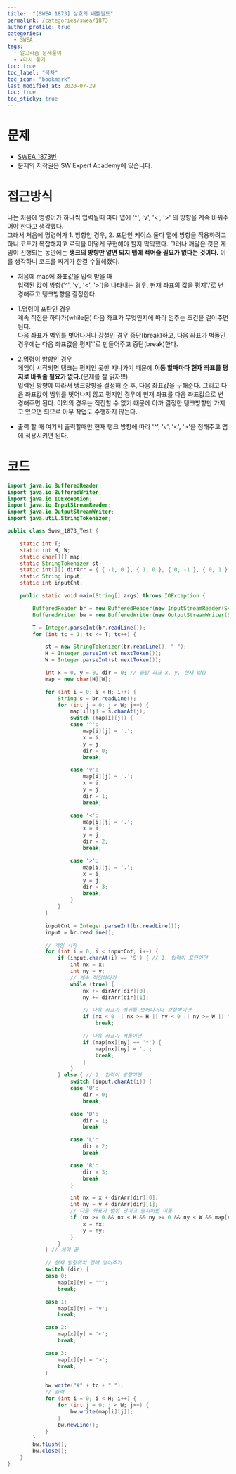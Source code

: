 ```yaml
---
title:  "[SWEA 1873] 상호의 배틀필드"
permalink: /categories/swea/1873
author_profile: true
categories:
  - SWEA
tags:
  - 알고리즘 문제풀이
  - ★다시 풀기
toc: true
toc_label: "목차"
toc_icon: "bookmark"
last_modified_at: 2020-07-29
toc: true
toc_sticky: true
---
```

# 문제
* [SWEA 1873번](https://swexpertacademy.com/main/code/problem/problemDetail.do?contestProbId=AV5LyE7KD2ADFAXc)
* 문제의 저작권은 SW Expert Academy에 있습니다.  

# 접근방식 
나는 처음에 명령어가 하나씩 입력될때 마다 맵에 '^', 'v', '<', '>' 의 방향을 계속 바꿔주어야 한다고 생각했다.  
그래서 처음에 명령어가 1. 방향인 경우, 2. 포탄인 케이스 둘다 맵에 방향을 적용하려고 하니 코드가 복잡해지고 로직을 어떻게 구현해야 할지 막막했다. 그러나 깨달은 것은 게임이 진행되는 동안에는 **탱크의 방향만 알면 되지 맵에 적어줄 필요가 없다는 것이다.** 이를 생각하니 코드를 짜기가 한결 수월해졌다.  

* 처음에 map에 좌표값을 입력 받을 때  
입력된 값이 방향('^', 'v', '<', '>')을 나타내는 경우, 현재 좌표의 값을 평지'.'로 변경해주고 탱크방향을 결정한다.

* 1.명령이 포탄인 경우  
계속 직진을 하다가(while문) 다음 좌표가 무엇인지에 따라 멈추는 조건을 걸어주면 된다.    
다음 좌표가 범위를 벗어나거나 강철인 경우 중단(break)하고, 다음 좌표가 벽돌인 경우에는 다음 좌표값을 평지'.'로 만들어주고 중단(break)한다.  

* 2.명령이 방향인 경우  
게임이 시작되면 탱크는 평지인 곳만 지나가기 때문에 **이동 할때마다 현재 좌표를 평지로 바꿔줄 필요가 없다.**(문제를 잘 읽자!!!)  
입력된 방향에 따라서 탱크방향을 결정해 준 후, 다음 좌표값을 구해준다. 그리고 다음 좌표값이 범위를 벗어나지 않고 평지인 경우에 현재 좌표를 다음 좌표값으로 변경해주면 된다. 이외의 경우는 직진할 수 없기 때문에 아까 결정한 탱크방향만 가지고 있으면 되므로 아무 작업도 수행하지 않는다.

* 출력 할 때
여기서 출력할때만 현재 탱크 방향에 따라 '^', 'v', '<', '>'을 정해주고 맵에 적용시키면 된다.

# 코드  
```java
import java.io.BufferedReader;
import java.io.BufferedWriter;
import java.io.IOException;
import java.io.InputStreamReader;
import java.io.OutputStreamWriter;
import java.util.StringTokenizer;

public class Swea_1873_Test {

	static int T;
	static int H, W;
	static char[][] map;
	static StringTokenizer st;
	static int[][] dirArr = { { -1, 0 }, { 1, 0 }, { 0, -1 }, { 0, 1 } };
	static String input;
	static int inputCnt;

	public static void main(String[] args) throws IOException {

		BufferedReader br = new BufferedReader(new InputStreamReader(System.in));
		BufferedWriter bw = new BufferedWriter(new OutputStreamWriter(System.out));

		T = Integer.parseInt(br.readLine());
		for (int tc = 1; tc <= T; tc++) {

			st = new StringTokenizer(br.readLine(), " ");
			H = Integer.parseInt(st.nextToken());
			W = Integer.parseInt(st.nextToken());

			int x = 0, y = 0, dir = 0; // 출발 좌표 x, y, 현재 방향
			map = new char[H][W];

			for (int i = 0; i < H; i++) {
				String s = br.readLine();
				for (int j = 0; j < W; j++) {
					map[i][j] = s.charAt(j);
					switch (map[i][j]) {
					case '^':
						map[i][j] = '.';
						x = i;
						y = j;
						dir = 0;
						break;

					case 'v':
						map[i][j] = '.';
						x = i;
						y = j;
						dir = 1;
						break;

					case '<':
						map[i][j] = '.';
						x = i;
						y = j;
						dir = 2;
						break;

					case '>':
						map[i][j] = '.';
						x = i;
						y = j;
						dir = 3;
						break;
					}
				}
			}

			inputCnt = Integer.parseInt(br.readLine());
			input = br.readLine();

			// 게임 시작
			for (int i = 0; i < inputCnt; i++) {
				if (input.charAt(i) == 'S') { // 1. 입력이 포탄이면
					int nx = x;
					int ny = y;
					// 계속 직진하다가
					while (true) {
						nx += dirArr[dir][0];
						ny += dirArr[dir][1];

						// 다음 좌표가 범위를 벗어나거나 강철벽이면
						if (nx < 0 || nx >= H || ny < 0 || ny >= W || map[nx][ny] == '#')
							break;

						// 다음 좌표가 벽돌이면
						if (map[nx][ny] == '*') {
							map[nx][ny] = '.';
							break;
						}
					}
				} else { // 2. 입력이 방향이면
					switch (input.charAt(i)) {
					case 'U':
						dir = 0;
						break;

					case 'D':
						dir = 1;
						break;

					case 'L':
						dir = 2;
						break;

					case 'R':
						dir = 3;
						break;
					}

					int nx = x + dirArr[dir][0];
					int ny = y + dirArr[dir][1];
					// 다음 좌표가 범위 안이고 평지이면 이동
					if (nx >= 0 && nx < H && ny >= 0 && ny < W && map[nx][ny] == '.') {
						x = nx;
						y = ny;
					}
				}
			} // 게임 끝

			// 현재 방향위치 맵에 넣어주기
			switch (dir) {
			case 0:
				map[x][y] = '^';
				break;

			case 1:
				map[x][y] = 'v';
				break;

			case 2:
				map[x][y] = '<';
				break;

			case 3:
				map[x][y] = '>';
				break;
			}

			bw.write("#" + tc + " ");
			// 출력
			for (int i = 0; i < H; i++) {
				for (int j = 0; j < W; j++) {
					bw.write(map[i][j]);
				}
				bw.newLine();
			}
		}
		bw.flush();
		bw.close();
	}
}
```